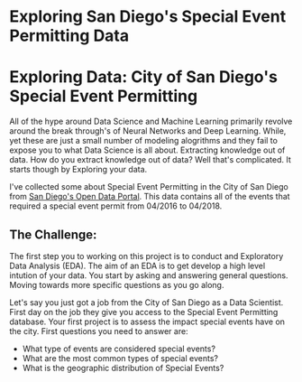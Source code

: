 # Exploring San Diego's Special Event Permitting Data
# Exploring Data: City of San Diego's Special Event Permitting

All of the hype around Data Science and Machine Learning primarily revolve around the break through's of Neural Networks and Deep Learning. While, yet these are just a small number of modeling alogrithms and they fail to expose you to what Data Science is all about. Extracting knowledge out of data. How do you extract knowledge out of data? Well that's complicated. It starts though by Exploring your data.

I've collected some about Special Event Permitting in the City of San Diego from [San Diego's Open Data Portal](https://data.sandiego.gov). This data contains all of the events that required a special event permit from 04/2016 to 04/2018. 


## The Challenge:

The first step you to working on this project is to conduct and Exploratory Data Analysis (EDA). The aim of an EDA is to get develop a high level intution of your data. You start by asking and answering general questions. Moving towards more specific questions as you go along.

Let's say you just got a job from the City of San Diego as a Data Scientist. First day on the job they give you access to the Special Event Permitting database. Your first project is to assess the impact special events have on the city. First questions you need to answer are:


- What type of events are considered special events?  
- What are the most common types of special events?
- What is the geographic distribution of Special Events?